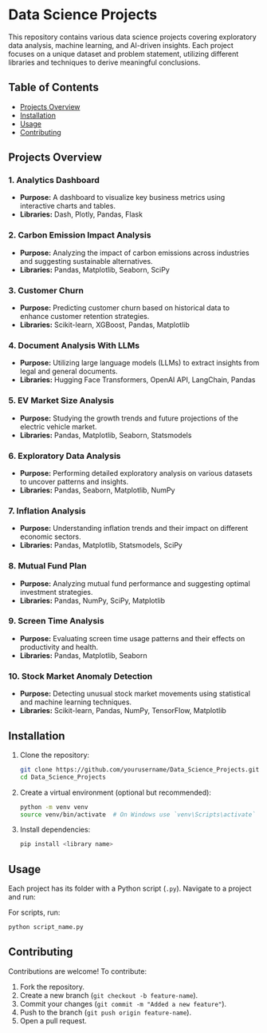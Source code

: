 # Data Science Projects

This repository contains various data science projects covering exploratory data analysis, machine learning, and AI-driven insights. Each project focuses on a unique dataset and problem statement, utilizing different libraries and techniques to derive meaningful conclusions.

## Table of Contents
- [Projects Overview](#projects-overview)
- [Installation](#installation)
- [Usage](#usage)
- [Contributing](#contributing)

## Projects Overview
### 1. Analytics Dashboard
   - **Purpose:** A dashboard to visualize key business metrics using interactive charts and tables.
   - **Libraries:** Dash, Plotly, Pandas, Flask

### 2. Carbon Emission Impact Analysis
   - **Purpose:** Analyzing the impact of carbon emissions across industries and suggesting sustainable alternatives.
   - **Libraries:** Pandas, Matplotlib, Seaborn, SciPy

### 3. Customer Churn
   - **Purpose:** Predicting customer churn based on historical data to enhance customer retention strategies.
   - **Libraries:** Scikit-learn, XGBoost, Pandas, Matplotlib

### 4. Document Analysis With LLMs
   - **Purpose:** Utilizing large language models (LLMs) to extract insights from legal and general documents.
   - **Libraries:** Hugging Face Transformers, OpenAI API, LangChain, Pandas

### 5. EV Market Size Analysis
   - **Purpose:** Studying the growth trends and future projections of the electric vehicle market.
   - **Libraries:** Pandas, Matplotlib, Seaborn, Statsmodels

### 6. Exploratory Data Analysis
   - **Purpose:** Performing detailed exploratory analysis on various datasets to uncover patterns and insights.
   - **Libraries:** Pandas, Seaborn, Matplotlib, NumPy

### 7. Inflation Analysis
   - **Purpose:** Understanding inflation trends and their impact on different economic sectors.
   - **Libraries:** Pandas, Matplotlib, Statsmodels, SciPy

### 8. Mutual Fund Plan
   - **Purpose:** Analyzing mutual fund performance and suggesting optimal investment strategies.
   - **Libraries:** Pandas, NumPy, SciPy, Matplotlib

### 9. Screen Time Analysis
   - **Purpose:** Evaluating screen time usage patterns and their effects on productivity and health.
   - **Libraries:** Pandas, Matplotlib, Seaborn

### 10. Stock Market Anomaly Detection
   - **Purpose:** Detecting unusual stock market movements using statistical and machine learning techniques.
   - **Libraries:** Scikit-learn, Pandas, NumPy, TensorFlow, Matplotlib

## Installation
1. Clone the repository:
   ```sh
   git clone https://github.com/yourusername/Data_Science_Projects.git
   cd Data_Science_Projects
   ```
2. Create a virtual environment (optional but recommended):
   ```sh
   python -m venv venv
   source venv/bin/activate  # On Windows use `venv\Scripts\activate`
   ```
3. Install dependencies:
   ```sh
   pip install <library name>
   ```

## Usage
Each project has its folder with a Python script (`.py`). Navigate to a project and run:

For scripts, run:
```sh
python script_name.py
```

## Contributing
Contributions are welcome! To contribute:
1. Fork the repository.
2. Create a new branch (`git checkout -b feature-name`).
3. Commit your changes (`git commit -m "Added a new feature"`).
4. Push to the branch (`git push origin feature-name`).
5. Open a pull request.

